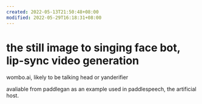 ```yaml
---
created: 2022-05-13T21:50:48+08:00
modified: 2022-05-29T16:18:31+08:00
---
```


# the still image to singing face bot, lip-sync video generation

wombo.ai, likely to be talking head or yanderifier

avaliable from paddlegan as an example used in paddlespeech, the artificial host.

 
